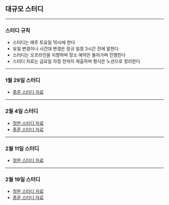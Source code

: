 ## 대규모 스터디
-----
### 스터디 규칙
* 스터디는 매주 토요일 10시에 한다
* 요일 변경이나 시간대 변경은 정규 일정 3시간 전에 말한다
* 스터디는 오프라인을 지향하며 장소 예약은 돌아가며 진행한다
* 스터디 자료는 금요일 자정 전까지 제출하며 형식은 노션으로 정리한다

-----
### 1월 29일 스터디
* [종훈 스터디 자료](https://jealous-texture-9af.notion.site/1-29-d73ecfd57380421e9042a9bfc568399f)
----
### 2월 4일 스터디 

* [정한 스터디 자료](https://wobbly-smell-e1c.notion.site/3-4d1a0bb41314436a8ca14bc0c9c02a75)  
* [종훈 스터디 자료](https://jealous-texture-9af.notion.site/2-5-b999e7134c5646389a18b5a0a7ff8b60)
-----

### 2월 11일 스터디

* [정한 스터디 자료](https://wobbly-smell-e1c.notion.site/4-beaac0a8438c4413a1d87911eb0a5fb8)

------

### 2월 19일 스터디
* [정한 스터디 자료](https://wobbly-smell-e1c.notion.site/1-793cc8df411f48faba9e2405b209b0b5)
* [종훈 스터디 자료](https://jealous-texture-9af.notion.site/1543fba7c8a646a9a499b7073862de54)

